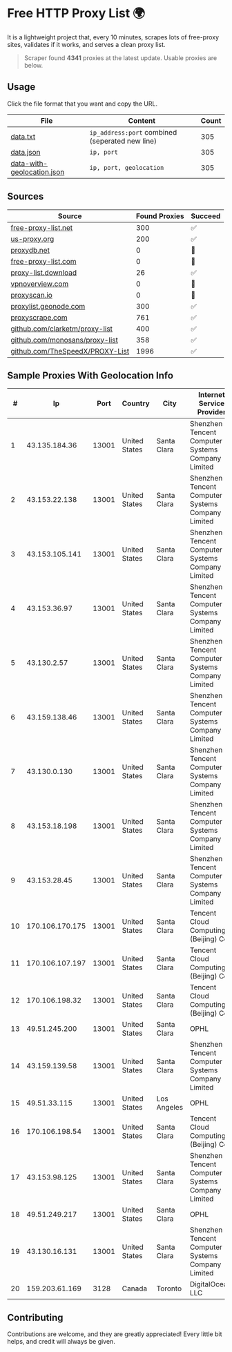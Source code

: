 
# Free HTTP Proxy List 🌍

It is a lightweight project that, every 10 minutes, scrapes lots of free-proxy sites, validates if it works, and serves a clean proxy list.


> Scraper found **4341** proxies at the latest update. Usable proxies are below.

## Usage

Click the file format that you want and copy the URL.


|File|Content|Count|
|----|-------|-----|
|[data.txt](https://raw.githubusercontent.com/themiralay/Proxy-List-World/master/data.txt)|`ip_address:port` combined (seperated new line)|305|
|[data.json](https://raw.githubusercontent.com/themiralay/Proxy-List-World/master/data.json)|`ip, port`|305|
|[data-with-geolocation.json](https://raw.githubusercontent.com/themiralay/Proxy-List-World/master/data-with-geolocation.json)|`ip, port, geolocation`|305|

## Sources

|Source|Found Proxies|Succeed|
|------|-------------|-------|
|[free-proxy-list.net](https://free-proxy-list.net)|300|✅|
|[us-proxy.org](https://www.us-proxy.org)|200|✅|
|[proxydb.net](http://proxydb.net)|0|🚫|
|[free-proxy-list.com](https://free-proxy-list.com/?page=&port=&type%5B%5D=http&type%5B%5D=https&up_time=0&search=Search)|0|🚫|
|[proxy-list.download](https://www.proxy-list.download/HTTP)|26|✅|
|[vpnoverview.com](https://vpnoverview.com/privacy/anonymous-browsing/free-proxy-servers)|0|🚫|
|[proxyscan.io](https://www.proxyscan.io)|0|🚫|
|[proxylist.geonode.com](https://proxylist.geonode.com/api/proxy-list?limit=300&page=1&sort_by=lastChecked&sort_type=desc&protocols=http,https)|300|✅|
|[proxyscrape.com](https://api.proxyscrape.com/v2/?request=displayproxies&protocol=http&timeout=10000&country=all&ssl=all&anonymity=all)|761|✅|
|[github.com/clarketm/proxy-list](https://raw.githubusercontent.com/clarketm/proxy-list/master/proxy-list-raw.txt)|400|✅|
|[github.com/monosans/proxy-list](https://raw.githubusercontent.com/monosans/proxy-list/main/proxies/http.txt)|358|✅|
|[github.com/TheSpeedX/PROXY-List](https://raw.githubusercontent.com/TheSpeedX/PROXY-List/master/http.txt)|1996|✅|


## Sample Proxies With Geolocation Info

|#|Ip|Port|Country|City|Internet Service Provider|
|-|--|----|-------|----|-------------------------|
|1|43.135.184.36|13001|United States|Santa Clara|Shenzhen Tencent Computer Systems Company Limited|
|2|43.153.22.138|13001|United States|Santa Clara|Shenzhen Tencent Computer Systems Company Limited|
|3|43.153.105.141|13001|United States|Santa Clara|Shenzhen Tencent Computer Systems Company Limited|
|4|43.153.36.97|13001|United States|Santa Clara|Shenzhen Tencent Computer Systems Company Limited|
|5|43.130.2.57|13001|United States|Santa Clara|Shenzhen Tencent Computer Systems Company Limited|
|6|43.159.138.46|13001|United States|Santa Clara|Shenzhen Tencent Computer Systems Company Limited|
|7|43.130.0.130|13001|United States|Santa Clara|Shenzhen Tencent Computer Systems Company Limited|
|8|43.153.18.198|13001|United States|Santa Clara|Shenzhen Tencent Computer Systems Company Limited|
|9|43.153.28.45|13001|United States|Santa Clara|Shenzhen Tencent Computer Systems Company Limited|
|10|170.106.170.175|13001|United States|Santa Clara|Tencent Cloud Computing (Beijing) Co|
|11|170.106.107.197|13001|United States|Santa Clara|Tencent Cloud Computing (Beijing) Co|
|12|170.106.198.32|13001|United States|Santa Clara|Tencent Cloud Computing (Beijing) Co|
|13|49.51.245.200|13001|United States|Santa Clara|OPHL|
|14|43.159.139.58|13001|United States|Santa Clara|Shenzhen Tencent Computer Systems Company Limited|
|15|49.51.33.115|13001|United States|Los Angeles|OPHL|
|16|170.106.198.54|13001|United States|Santa Clara|Tencent Cloud Computing (Beijing) Co|
|17|43.153.98.125|13001|United States|Santa Clara|Shenzhen Tencent Computer Systems Company Limited|
|18|49.51.249.217|13001|United States|Santa Clara|OPHL|
|19|43.130.16.131|13001|United States|Santa Clara|Shenzhen Tencent Computer Systems Company Limited|
|20|159.203.61.169|3128|Canada|Toronto|DigitalOcean, LLC|



## Contributing

Contributions are welcome, and they are greatly appreciated! Every
little bit helps, and credit will always be given.

